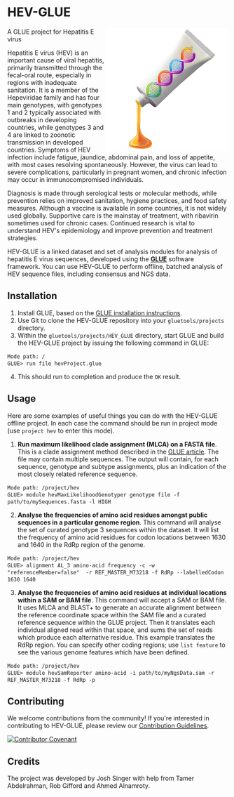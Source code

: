 # HEV-GLUE

<img src="md/glue-logo.png" align="right" alt="" width="280"/>

A GLUE project for Hepatitis E virus

Hepatitis E virus (HEV) is an important cause of viral hepatitis, primarily transmitted through the fecal-oral route, especially in regions with inadequate sanitation. It is a member of the Hepeviridae family and has four main genotypes, with genotypes 1 and 2 typically associated with outbreaks in developing countries, while genotypes 3 and 4 are linked to zoonotic transmission in developed countries. Symptoms of HEV infection include fatigue, jaundice, abdominal pain, and loss of appetite, with most cases resolving spontaneously. However, the virus can lead to severe complications, particularly in pregnant women, and chronic infection may occur in immunocompromised individuals.

Diagnosis is made through serological tests or molecular methods, while prevention relies on improved sanitation, hygiene practices, and food safety measures. Although a vaccine is available in some countries, it is not widely used globally. Supportive care is the mainstay of treatment, with ribavirin sometimes used for chronic cases. Continued research is vital to understand HEV's epidemiology and improve prevention and treatment strategies.

HEV-GLUE is a linked dataset and set of analysis modules for analysis of hepatitis E virus sequences, developed using the **[GLUE](http://glue-tools.cvr.gla.ac.uk/)** software framework. You can use HEV-GLUE to perform offline, batched analysis of HEV sequence files, including consensus and NGS data.

## Installation

1. Install GLUE, based on the [GLUE installation instructions](http://glue-tools.cvr.gla.ac.uk/#/installation). 
2. Use Git to clone the HEV-GLUE repository into your `gluetools/projects` directory.
3. Within the `gluetools/projects/HEV_GLUE` directory, start GLUE and build the HEV-GLUE project by issuing the following command in GLUE:
```
Mode path: /
GLUE> run file hevProject.glue
```
4. This should run to completion and produce the `OK` result.

## Usage

Here are some examples of useful things you can do with the HEV-GLUE offline project. In each case the command should be run in project mode (use `project hev` to enter this mode).  

1. **Run maximum likelihood clade assignment (MLCA) on a FASTA file**. This is a clade assignment method described in the [GLUE article](http://glue-tools.cvr.gla.ac.uk/#/about#citeGlue). The file may contain multiple sequences. The output will contain, for each sequence, genotype and subtype assignments, plus an indication of the most closely related reference sequence.
```
Mode path: /project/hev
GLUE> module hevMaxLikelihoodGenotyper genotype file -f path/to/mySequences.fasta -l HIGH 
```

2. **Analyse the frequencies of amino acid residues amongst public sequences in a particular genome region**. This command will analyse the set of curated genotype 3 sequences within the dataset. It will list the frequency of amino acid residues for codon locations between 1630 and 1640 in the RdRp region of the genome.
```
Mode path: /project/hev
GLUE> alignment AL_3 amino-acid frequency -c -w "referenceMember=false"  -r REF_MASTER_M73218 -f RdRp --labelledCodon 1630 1640
```

3. **Analyse the frequencies of amino acid residues at individual locations within a SAM or BAM file**. This command will accept a SAM or BAM file. It uses MLCA and BLAST+ to generate an accurate alignment between the reference coordinate space within the SAM file and a curated reference sequence within the GLUE project. Then it translates each individual aligned read within that space, and sums the set of reads which produce each alternative residue. This example translates the RdRp region. You can specify other coding regions; use `list feature` to see the various genome features which have been defined.
```
Mode path: /project/hev
GLUE> module hevSamReporter amino-acid -i path/to/myNgsData.sam -r REF_MASTER_M73218 -f RdRp -p
```
## Contributing

We welcome contributions from the community! If you're interested in contributing to HEV-GLUE, please review our [Contribution Guidelines](./md/CONTRIBUTING.md).

[![Contributor Covenant](https://img.shields.io/badge/Contributor%20Covenant-2.1-4baaaa.svg)](./md/code_of_conduct.md)

## Credits

The project was developed by Josh Singer with help from Tamer Abdelrahman, Rob Gifford and Ahmed Alnamroty.


